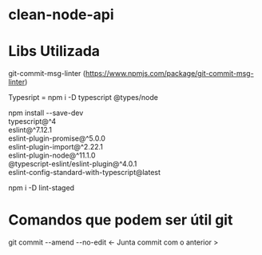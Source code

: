 # clean-node-api


# Libs Utilizada

git-commit-msg-linter (https://www.npmjs.com/package/git-commit-msg-linter)

Typesript = npm i -D typescript @types/node

npm install --save-dev \
  typescript@^4 \
  eslint@^7.12.1 \
  eslint-plugin-promise@^5.0.0 \
  eslint-plugin-import@^2.22.1 \
  eslint-plugin-node@^11.1.0 \
  @typescript-eslint/eslint-plugin@^4.0.1 \
  eslint-config-standard-with-typescript@latest

npm i -D lint-staged

# Comandos que podem ser útil git

git commit --amend --no-edit <- Junta commit com o anterior >